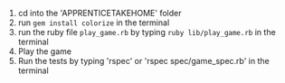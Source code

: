 1. cd into the 'APPRENTICETAKEHOME' folder
2. run `gem install colorize` in the terminal
3. run the ruby file `play_game.rb` by typing `ruby lib/play_game.rb` in the terminal
4. Play the game
5. Run the tests by typing 'rspec' or 'rspec spec/game_spec.rb' in the terminal
